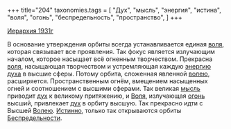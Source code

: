 +++
title="204"
taxonomies.tags = [
 "Дух",
 "мысль",
 "энергия",
 "истина",
 "воля",
 "огонь",
 "беспредельность",
 "пространство",
]
+++

[Иерархия 1931г](/agni/1931)

В основание утверждения орбиты всегда устанавливается единая [воля](/tags/воля), которая связывает все проявления. Так фокус является излучающим началом, которое насыщает всё огненным творчеством. Прекрасна [воля](/tags/воля), насыщающая творчеством и устремляющая каждую [энергию](/tags/энергия) [духа](/tags/Дух) в высшие сферы. Потому орбита, сложенная явленной [волею](/tags/воля), расширяется. Пространственным огнём, вмещением насыщенных огней и соотношением с высшими сферами. Так великая [мысль](/tags/мысль) приводит [дух](/tags/Дух) к великому притяжению, и [Воля](/tags/воля), излучающая [огонь](/tags/огонь) высший, привлекает [дух](/tags/Дух) в орбиту высшую. Так прекрасно идти с Высшей [Волею](/tags/воля). [Истинно](/tags/истина), только так открываются орбиты [Беспредельности](/tags/беспредельность).   

